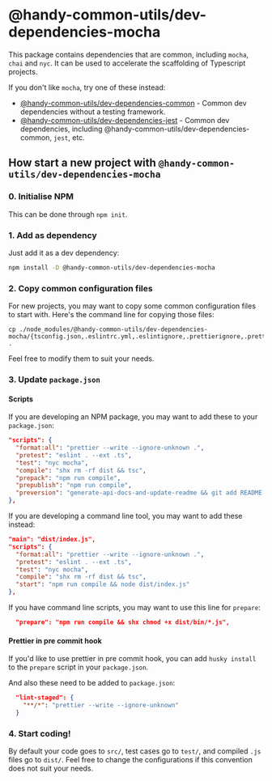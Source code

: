 # @handy-common-utils/dev-dependencies-mocha

This package contains dependencies that are common, including `mocha`, `chai` and `nyc`.
It can be used to accelerate the scaffolding of Typescript projects.

If you don't like `mocha`, try one of these instead:

- [@handy-common-utils/dev-dependencies-common](../common) - Common dev dependencies without a testing framework.
- [@handy-common-utils/dev-dependencies-jest](../jest) - Common dev dependencies, including @handy-common-utils/dev-dependencies-common, `jest`, etc.


## How start a new project with `@handy-common-utils/dev-dependencies-mocha`

### 0. Initialise NPM

This can be done through `npm init`.

### 1. Add as dependency

Just add it as a dev dependency:

```sh
npm install -D @handy-common-utils/dev-dependencies-mocha
```

### 2. Copy common configuration files

For new projects, you may want to copy some common configuration files to start with. 
Here's the command line for copying those files:

```
cp ./node_modules/@handy-common-utils/dev-dependencies-mocha/{tsconfig.json,.eslintrc.yml,.eslintignore,.prettierignore,.prettierrc.json,.mocharc.yml,.nycrc.yml} .
```

Feel free to modify them to suit your needs.

### 3. Update `package.json`

#### Scripts

If you are developing an NPM package, you may want to add these to your `package.json`:

```json
"scripts": {
  "format:all": "prettier --write --ignore-unknown .",
  "pretest": "eslint . --ext .ts",
  "test": "nyc mocha",
  "compile": "shx rm -rf dist && tsc",
  "prepack": "npm run compile",
  "prepublish": "npm run compile",
  "preversion": "generate-api-docs-and-update-readme && git add README.md"
},
```

If you are developing a command line tool, you may want to add these instead:

```json
"main": "dist/index.js",
"scripts": {
  "format:all": "prettier --write --ignore-unknown .",
  "pretest": "eslint . --ext .ts",
  "test": "nyc mocha",
  "compile": "shx rm -rf dist && tsc",
  "start": "npm run compile && node dist/index.js"
},
```

If you have command line scripts, you may want to use this line for `prepare`:

```json
  "prepare": "npm run compile && shx chmod +x dist/bin/*.js",
```

#### Prettier in pre commit hook

If you'd like to use prettier in pre commit hook, you can add `husky install` to the `prepare` script in your `package.json`.

And also these need to be added to `package.json`:

```json
  "lint-staged": {
    "**/*": "prettier --write --ignore-unknown"
  }
```

### 4. Start coding!

By default your code goes to `src/`, test cases go to `test/`, and compiled `.js` files go to `dist/`.
Feel free to change the configurations if this convention does not suit your needs.
